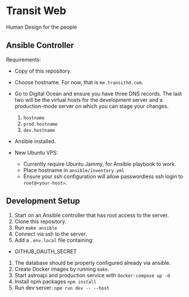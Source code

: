 # Transit Web

Human Design for the people

## Ansible Controller

Requirements:

- Copy of this repository.
- Choose hostname.  For now, that is `me.transithd.com`.
- Go to Digital Ocean and ensure you have three DNS records.  The last two
  will be the virtual hosts for the development server and a production-mode
  server on which you can stage your changes.

  1. `hostname`
  2. `prod.hostname`
  3. `dev.hostname`

- Ansible installed.
- New Ubuntu VPS:
  - Currently require Ubuntu Jammy, for Ansible playbook to work.
  - Place hostname in `ansible/inventory.yml`
  - Ensure your ssh configuration will allow passwordless ssh login to
    `root@<your-host>`.


## Development Setup

1. Start on an Ansible controller that has root access to the server.
1. Clone this repository.
1. Run `make ansible`
1. Connect via ssh to the server.
1. Add a `.env.local` file containing: 
  - GITHUB_OAUTH_SECRET
1. The database should be properly configured already via ansible.
1. Create Docker images by running `make`.
1. Start astroapi and production service with `docker-compose up -d`
1. Install npm packages `npm install`
1. Run dev server: `npm run dev -- --host`


